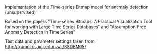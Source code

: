 Implementation of the Time-series Bitmap model for anomaly detection (unsupervised)

Based on the papers "Time-series Bitmaps: A Practical Visualization Tool for working with Large Time Series Databases"
and "Assumption-Free Anomaly Detection in Time Series"

Test data and parameter settings taken from http://alumni.cs.ucr.edu/~wli/SSDBM05/